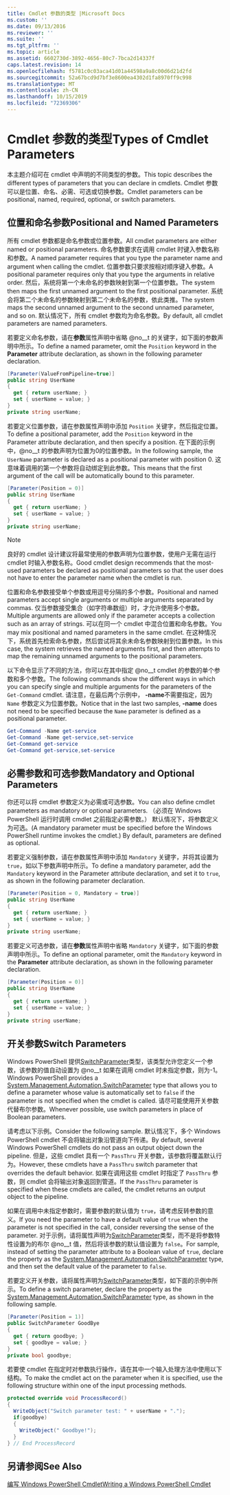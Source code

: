 ```yaml
---
title: Cmdlet 参数的类型 |Microsoft Docs
ms.custom: ''
ms.date: 09/13/2016
ms.reviewer: ''
ms.suite: ''
ms.tgt_pltfrm: ''
ms.topic: article
ms.assetid: 6602730d-3892-4656-80c7-7bca2d14337f
caps.latest.revision: 14
ms.openlocfilehash: f5781c0c03aca41d01a44598a9a8c00d6d21d2fd
ms.sourcegitcommit: 52a67bcd9d7bf3e8600ea4302d1fa8970ff9c998
ms.translationtype: MT
ms.contentlocale: zh-CN
ms.lasthandoff: 10/15/2019
ms.locfileid: "72369306"
---
```

# <a name="types-of-cmdlet-parameters"></a><span data-ttu-id="68365-102">Cmdlet 参数的类型</span><span class="sxs-lookup"><span data-stu-id="68365-102">Types of Cmdlet Parameters</span></span>

<span data-ttu-id="68365-103">本主题介绍可在 cmdlet 中声明的不同类型的参数。</span><span class="sxs-lookup"><span data-stu-id="68365-103">This topic describes the different types of parameters that you can declare in cmdlets.</span></span> <span data-ttu-id="68365-104">Cmdlet 参数可以是位置、命名、必需、可选或切换参数。</span><span class="sxs-lookup"><span data-stu-id="68365-104">Cmdlet parameters can be positional, named, required, optional, or switch parameters.</span></span>

## <a name="positional-and-named-parameters"></a><span data-ttu-id="68365-105">位置和命名参数</span><span class="sxs-lookup"><span data-stu-id="68365-105">Positional and Named Parameters</span></span>

<span data-ttu-id="68365-106">所有 cmdlet 参数都是命名参数或位置参数。</span><span class="sxs-lookup"><span data-stu-id="68365-106">All cmdlet parameters are either named or positional parameters.</span></span> <span data-ttu-id="68365-107">命名参数要求在调用 cmdlet 时键入参数名称和参数。</span><span class="sxs-lookup"><span data-stu-id="68365-107">A named parameter requires that you type the parameter name and argument when calling the cmdlet.</span></span> <span data-ttu-id="68365-108">位置参数只要求按相对顺序键入参数。</span><span class="sxs-lookup"><span data-stu-id="68365-108">A positional parameter requires only that you type the arguments in relative order.</span></span> <span data-ttu-id="68365-109">然后，系统将第一个未命名的参数映射到第一个位置参数。</span><span class="sxs-lookup"><span data-stu-id="68365-109">The system then maps the first unnamed argument to the first positional parameter.</span></span> <span data-ttu-id="68365-110">系统会将第二个未命名的参数映射到第二个未命名的参数，依此类推。</span><span class="sxs-lookup"><span data-stu-id="68365-110">The system maps the second unnamed argument to the second unnamed parameter, and so on.</span></span> <span data-ttu-id="68365-111">默认情况下，所有 cmdlet 参数均为命名参数。</span><span class="sxs-lookup"><span data-stu-id="68365-111">By default, all cmdlet parameters are named parameters.</span></span>

<span data-ttu-id="68365-112">若要定义命名参数，请在**参数**属性声明中省略 @no__t 的关键字，如下面的参数声明中所示。</span><span class="sxs-lookup"><span data-stu-id="68365-112">To define a named parameter, omit the `Position` keyword in the **Parameter** attribute declaration, as shown in the following parameter declaration.</span></span>

```csharp
[Parameter(ValueFromPipeline=true)]
public string UserName
{
  get { return userName; }
  set { userName = value; }
}
private string userName;
```

<span data-ttu-id="68365-113">若要定义位置参数，请在参数属性声明中添加 `Position` 关键字，然后指定位置。</span><span class="sxs-lookup"><span data-stu-id="68365-113">To define a positional parameter, add the `Position` keyword in the Parameter attribute declaration, and then specify a position.</span></span> <span data-ttu-id="68365-114">在下面的示例中，@no__t 的参数声明为位置为0的位置参数。</span><span class="sxs-lookup"><span data-stu-id="68365-114">In the following sample, the `UserName` parameter is declared as a positional parameter with position 0.</span></span> <span data-ttu-id="68365-115">这意味着调用的第一个参数将自动绑定到此参数。</span><span class="sxs-lookup"><span data-stu-id="68365-115">This means that the first argument of the call will be automatically bound to this parameter.</span></span>

```csharp
[Parameter(Position = 0)]
public string UserName
{
  get { return userName; }
  set { userName = value; }
}
private string userName;
```

> [!NOTE]
> <span data-ttu-id="68365-116">良好的 cmdlet 设计建议将最常使用的参数声明为位置参数，使用户无需在运行 cmdlet 时输入参数名称。</span><span class="sxs-lookup"><span data-stu-id="68365-116">Good cmdlet design recommends that the most-used parameters be declared as positional parameters so that the user does not have to enter the parameter name when the cmdlet is run.</span></span>

<span data-ttu-id="68365-117">位置和命名参数接受单个参数或用逗号分隔的多个参数。</span><span class="sxs-lookup"><span data-stu-id="68365-117">Positional and named parameters accept single arguments or multiple arguments separated by commas.</span></span> <span data-ttu-id="68365-118">仅当参数接受集合（如字符串数组）时，才允许使用多个参数。</span><span class="sxs-lookup"><span data-stu-id="68365-118">Multiple arguments are allowed only if the parameter accepts a collection such as an array of strings.</span></span> <span data-ttu-id="68365-119">可以在同一个 cmdlet 中混合位置和命名参数。</span><span class="sxs-lookup"><span data-stu-id="68365-119">You may mix positional and named parameters in the same cmdlet.</span></span> <span data-ttu-id="68365-120">在这种情况下，系统首先检索命名参数，然后尝试将其余未命名参数映射到位置参数。</span><span class="sxs-lookup"><span data-stu-id="68365-120">In this case, the system retrieves the named arguments first, and then attempts to map the remaining unnamed arguments to the positional parameters.</span></span>

<span data-ttu-id="68365-121">以下命令显示了不同的方法，你可以在其中指定 @no__t cmdlet 的参数的单个参数和多个参数。</span><span class="sxs-lookup"><span data-stu-id="68365-121">The following commands show the different ways in which you can specify single and multiple arguments for the parameters of the `Get-Command` cmdlet.</span></span> <span data-ttu-id="68365-122">请注意，在最后两个示例中， **-name**不需要指定，因为 `Name` 参数定义为位置参数。</span><span class="sxs-lookup"><span data-stu-id="68365-122">Notice that in the last two samples, **-name** does not need to be specified because the `Name` parameter is defined as a positional parameter.</span></span>

```powershell
Get-Command -Name get-service
Get-Command -Name get-service,set-service
Get-Command get-service
Get-Command get-service,set-service
```

## <a name="mandatory-and-optional-parameters"></a><span data-ttu-id="68365-123">必需参数和可选参数</span><span class="sxs-lookup"><span data-stu-id="68365-123">Mandatory and Optional Parameters</span></span>

<span data-ttu-id="68365-124">你还可以将 cmdlet 参数定义为必需或可选参数。</span><span class="sxs-lookup"><span data-stu-id="68365-124">You can also define cmdlet parameters as mandatory or optional parameters.</span></span> <span data-ttu-id="68365-125">（必须在 Windows PowerShell 运行时调用 cmdlet 之前指定必需参数。） 默认情况下，将参数定义为可选。</span><span class="sxs-lookup"><span data-stu-id="68365-125">(A mandatory parameter must be specified before the Windows PowerShell runtime invokes the cmdlet.)  By default, parameters are defined as optional.</span></span>

<span data-ttu-id="68365-126">若要定义强制参数，请在参数属性声明中添加 `Mandatory` 关键字，并将其设置为 `true`，如以下参数声明中所示。</span><span class="sxs-lookup"><span data-stu-id="68365-126">To define a mandatory parameter, add the `Mandatory` keyword in the Parameter attribute declaration, and set it to `true`, as shown in the following parameter declaration.</span></span>

```csharp
[Parameter(Position = 0, Mandatory = true)]
public string UserName
{
  get { return userName; }
  set { userName = value; }
}
private string userName;
```

<span data-ttu-id="68365-127">若要定义可选参数，请在**参数**属性声明中省略 `Mandatory` 关键字，如下面的参数声明中所示。</span><span class="sxs-lookup"><span data-stu-id="68365-127">To define an optional parameter, omit the `Mandatory` keyword in the **Parameter** attribute declaration, as shown in the following parameter declaration.</span></span>

```csharp
[Parameter(Position = 0)]
public string UserName
{
  get { return userName; }
  set { userName = value; }
}
private string userName;
```

## <a name="switch-parameters"></a><span data-ttu-id="68365-128">开关参数</span><span class="sxs-lookup"><span data-stu-id="68365-128">Switch Parameters</span></span>

<span data-ttu-id="68365-129">Windows PowerShell 提供[SwitchParameter](/dotnet/api/System.Management.Automation.SwitchParameter)类型，该类型允许您定义一个参数，该参数的值自动设置为 @no__t 如果在调用 cmdlet 时未指定参数，则为-1。</span><span class="sxs-lookup"><span data-stu-id="68365-129">Windows PowerShell provides a [System.Management.Automation.SwitchParameter](/dotnet/api/System.Management.Automation.SwitchParameter) type that allows you to define a parameter whose value is automatically set to `false` if the parameter is not specified when the cmdlet is called.</span></span> <span data-ttu-id="68365-130">请尽可能使用开关参数代替布尔参数。</span><span class="sxs-lookup"><span data-stu-id="68365-130">Whenever possible, use switch parameters in place of Boolean parameters.</span></span>

<span data-ttu-id="68365-131">请考虑以下示例。</span><span class="sxs-lookup"><span data-stu-id="68365-131">Consider the following sample.</span></span> <span data-ttu-id="68365-132">默认情况下，多个 Windows PowerShell cmdlet 不会将输出对象沿管道向下传递。</span><span class="sxs-lookup"><span data-stu-id="68365-132">By default, several Windows PowerShell cmdlets do not pass an output object down the pipeline.</span></span> <span data-ttu-id="68365-133">但是，这些 cmdlet 具有一个 `PassThru` 开关参数，该参数将覆盖默认行为。</span><span class="sxs-lookup"><span data-stu-id="68365-133">However, these cmdlets have a `PassThru` switch parameter that overrides the default behavior.</span></span> <span data-ttu-id="68365-134">如果在调用这些 cmdlet 时指定了 `PassThru` 参数，则 cmdlet 会将输出对象返回到管道。</span><span class="sxs-lookup"><span data-stu-id="68365-134">If the `PassThru` parameter is specified when these cmdlets are called, the cmdlet returns an output object to the pipeline.</span></span>

<span data-ttu-id="68365-135">如果在调用中未指定参数时，需要参数的默认值为 `true`，请考虑反转参数的意义。</span><span class="sxs-lookup"><span data-stu-id="68365-135">If you need the parameter to have a default value of `true` when the parameter is not specified in the call, consider reversing the sense of the parameter.</span></span> <span data-ttu-id="68365-136">对于示例，请将属性声明为[SwitchParameter](/dotnet/api/System.Management.Automation.SwitchParameter)类型，而不是将参数特性设置为的布尔 @no__t 值，然后将该参数的默认值设置为 `false`。</span><span class="sxs-lookup"><span data-stu-id="68365-136">For sample, instead of setting the parameter attribute to a Boolean value of `true`, declare the property as the [System.Management.Automation.SwitchParameter](/dotnet/api/System.Management.Automation.SwitchParameter) type, and then set the default value of the parameter to `false`.</span></span>

<span data-ttu-id="68365-137">若要定义开关参数，请将属性声明为[SwitchParameter](/dotnet/api/System.Management.Automation.SwitchParameter)类型，如下面的示例中所示。</span><span class="sxs-lookup"><span data-stu-id="68365-137">To define a switch parameter, declare the property as the [System.Management.Automation.SwitchParameter](/dotnet/api/System.Management.Automation.SwitchParameter) type, as shown in the following sample.</span></span>

```csharp
[Parameter(Position = 1)]
public SwitchParameter GoodBye
{
  get { return goodbye; }
  set { goodbye = value; }
}
private bool goodbye;
```

<span data-ttu-id="68365-138">若要使 cmdlet 在指定时对参数执行操作，请在其中一个输入处理方法中使用以下结构。</span><span class="sxs-lookup"><span data-stu-id="68365-138">To make the cmdlet act on the parameter when it is specified, use the following structure within one of the input processing methods.</span></span>

```csharp
protected override void ProcessRecord()
{
  WriteObject("Switch parameter test: " + userName + ".");
  if(goodbye)
  {
    WriteObject(" Goodbye!");
  }
} // End ProcessRecord
```

## <a name="see-also"></a><span data-ttu-id="68365-139">另请参阅</span><span class="sxs-lookup"><span data-stu-id="68365-139">See Also</span></span>

[<span data-ttu-id="68365-140">编写 Windows PowerShell Cmdlet</span><span class="sxs-lookup"><span data-stu-id="68365-140">Writing a Windows PowerShell Cmdlet</span></span>](./writing-a-windows-powershell-cmdlet.md)

